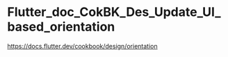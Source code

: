 # Flutter_doc_CokBK_Des_Update_UI_based_orientation
 https://docs.flutter.dev/cookbook/design/orientation
